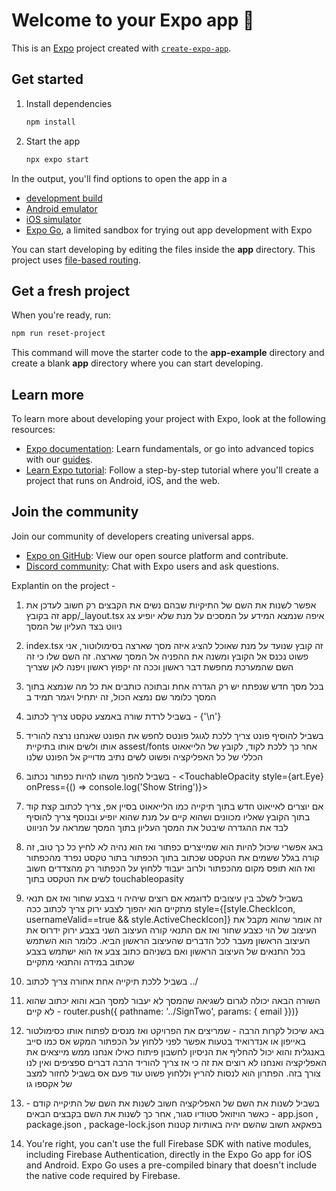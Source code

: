 # Welcome to your Expo app 👋

This is an [Expo](https://expo.dev) project created with [`create-expo-app`](https://www.npmjs.com/package/create-expo-app).

## Get started

1. Install dependencies

   ```bash
   npm install
   ```

2. Start the app

   ```bash
   npx expo start
   ```

In the output, you'll find options to open the app in a

- [development build](https://docs.expo.dev/develop/development-builds/introduction/)
- [Android emulator](https://docs.expo.dev/workflow/android-studio-emulator/)
- [iOS simulator](https://docs.expo.dev/workflow/ios-simulator/)
- [Expo Go](https://expo.dev/go), a limited sandbox for trying out app development with Expo

You can start developing by editing the files inside the **app** directory. This project uses [file-based routing](https://docs.expo.dev/router/introduction).

## Get a fresh project

When you're ready, run:

```bash
npm run reset-project
```

This command will move the starter code to the **app-example** directory and create a blank **app** directory where you can start developing.

## Learn more

To learn more about developing your project with Expo, look at the following resources:

- [Expo documentation](https://docs.expo.dev/): Learn fundamentals, or go into advanced topics with our [guides](https://docs.expo.dev/guides).
- [Learn Expo tutorial](https://docs.expo.dev/tutorial/introduction/): Follow a step-by-step tutorial where you'll create a project that runs on Android, iOS, and the web.

## Join the community

Join our community of developers creating universal apps.

- [Expo on GitHub](https://github.com/expo/expo): View our open source platform and contribute.
- [Discord community](https://chat.expo.dev): Chat with Expo users and ask questions.



Explantin on the project - 

1. אפשר לשנות את השם של התיקיות שבהם נשים את הקבצים רק חשוב לעדכן את זה בקובץ 
app/_layout.tsx
איפה שנמצא המידע על המסכים על מנת שלא יופיע צג ניווט בצד העליון של המסך

2. index.tsx 
זה קובץ שנועד על מנת שאוכל להציג איזה מסך שארצה בסימולוטור, אני פשוט נכנס אל הקובץ ומשנה את ההפניה אל המסך שארצה. זה השם שלו כי זה השם שהמערכת מחפשת דבר ראשון וככה זה יקפוץ ראשון ויפנה לאן שצריך

3. בכל מסך חדש שנפתח יש רק הגדרה אחת ובתוכה כותבים את כל מה שנמצא בתוך המסך כלומר שם נמצא הכול, זה יתחיל ויגמר תמיד ב
<view>

4. בשביל לרדת שורה באמצע טקסט צריך לכתוב - {'\n'} 

5.  בשביל להוסיף פונט צריך ללכת לגוגל פונטס לחפש את הפונט שאנחנו נרצה להוריד אותו ולשים אותו בתיקיית 
assest/fonts
אחר כך ללכת לקוד, לקובץ של הלייאאוט הכללי של כל האפליקציה ופשוט לשים נתיב מדוייק אל הפונט שלנו

6. בשביל להפוך משהו להיות כפתור נכתוב - 
<TouchableOpacity style={art.Eye} onPress={() => console.log('Show String')}></TouchableOpacity>

7. אם יוצרים לאייאוט חדש בתוך תיקייה כמו הלייאאוט בסיין אפ, צריך לכתוב קצת קוד בתוך הקובץ שאליו מכוונים ושהוא קיים על מנת שהוא יופיע ובנוסף צריך להוסיף לבד את ההגדרה שיבטל את המסך העליון בתוך המסך שמראה על הניווט

8. באג אפשרי שיכול להיות הוא שמייצרים כפתור ואז הוא נהיה לא לחיץ כל כך טוב, זה קורה בגלל ששמים את הטקסט שכתוב בתוך הכפתור בתור טקסט נפרד מהכפתור ואז הוא תופס מקום מהכפתור ולרוב יעבוד ללחוץ על הכפתור רק מהצדדים חשוב לשים את הטקסט בתוך touchableopasity

9. בשביל לשלב בין עיצובים לדוגמא אם רוצים שיהיה וי בצבע שחור ואז אם תנאי מתקיים הוא יהפוך לצבע ירוק צריך לכתוב ככה
  style={[style.CheckIcon, usernameValid==true && style.ActiveCheckIcon]}
זה אומר שהוא מקבל את העיצוב של הוי כצבע שחור ואז אם התנאי קורה העיצוב השני בצבע ירוק ידרוס את העיצוב הראשון מעבר לכל הדברים שהעיצוב הראשון הביא. כלומר הוא השתמש בכל התנאים של העיצוב הראשון ואם בשניהם כתוב צבע אז הוא ישתמש בצבע שכתוב במידה והתנאי מתקיים

10. בשביל ללכת תיקייה אחת אחורה צריך לכתוב ../

11. השורה הבאה יכולה לגרום לשגיאה שהמסך לא יעבור למסך הבא והוא יכתוב שהוא לא קיים -
  router.push({ pathname: '../SignTwo', params: { email }})}


  12. באג שיכול לקרות הרבה - שמריצים את הפרויקט ואז מנסים לפתוח אותו כסימולטור באייפון או אנדרואיד בטעות אפשר לפני ללחוץ על הכפתור המקש אס כמו סייב באנגלית והוא יכול להחליף את הניסיון לחשבון פיתוח כאילו אנחנו ממש מייצאים את האפליקציה ואנחנו לא רוצים את זה כי אז צריך להוריד הרבה דברים ספציפים ואין לנו צורך בזה. הפתרון הוא לנסות להריץ וללחוץ פשוט עוד פעם אס בשביל לחזור למצב של אקספו גו

  13. בשביל לשנות את השם של האפליקציה חשוב לשנות את השם של התיקייה קודם - כאשר הויזואל סטודיו סגור, אחר כך לשנות את השם בקבצים הבאים - 
  app.json ,  package.json , package-lock.json
  בפאקאג חשוב שהשם יהיה באותיות קטנות

  14. You're right, you can't use the full Firebase SDK with native modules, including Firebase Authentication, directly in the Expo Go app for iOS and Android. Expo Go uses a pre-compiled binary that doesn't include the native code required by Firebase. 
